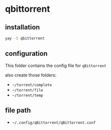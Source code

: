 # qbittorrent

## installation

```bash
yay -S qbittorrent
```

## configuration

This folder contains the config file for `qBittorrent`

also create those folders:
- `~/torrent/complete`
- `~/torrent/file`
- `~/torrent/temp`

## file path

- `~/.config/qBittorrent/qBittorrent.conf`
